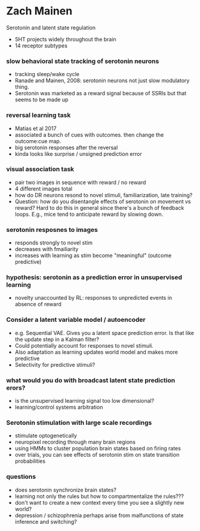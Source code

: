 # Zach Mainen

Serotonin and latent state regulation

- 5HT projects widely throughout the brain
- 14 receptor subtypes

### slow behavioral state tracking of serotonin neurons
- tracking sleep/wake cycle
- Ranade and Mainen, 2008: serotonin neurons not just slow modulatory thing. 
- Serotonin was marketed as a reward signal because of SSRIs but that seems to be made up

### reversal learning task
- Matias et al 2017
- associated a bunch of cues with outcomes. then change the outcome:cue map. 
- big serotonin responses after the reversal
- kinda looks like surprise / unsigned prediction error

### visual association task
- pair two images in sequence with reward / no reward
- 4 different images total
- how do DR neurons resond to novel stimuli, familiarization, late training?
- Question: how do you disentangle effects of serotonin on movement vs reward? Hard to do this in general since there's a bunch of feedback loops. E.g., mice tend to anticipate reward by slowing down.

### serotonin resposnes to images
- responds strongly to novel stim
- decreases with fmailiarity
- increases with learning as stim become "meaningful" (outcome predictive)

### hypothesis: serotonin as a prediction error in unsupervised learning
- novelty unaccounted by RL: responses to unpredicted events in absence of reward

### Consider a latent variable model / autoencoder
- e.g. Sequential VAE. Gives you a latent space prediction error. Is that like the update step in a Kalman filter?  
- Could potentially account for responses to novel stimuli.
- Also adaptation as learning updates world model and makes more predictive
- Selectivity for predictive stimuli? 

### what would you do with broadcast latent state prediction erors?
- is the unsupervised learning signal too low dimensional?
- learning/control systems arbitration

### Serotonin stimulation with large scale recordings
- stimulate optogenetically
- neuropixel recording through many brain regions
- using HMMs to cluster population brain states based on firing rates 
- over trials, you can see effects of serotonin stim on state transition probabilities

### questions
- does serotonin synchronize brain states?
- learning not only the rules but how to compartmentalize the rules???
- don't want to create a new context every time you see a slightly new world?
- depression / schizophrenia perhaps arise from malfunctions of state inference and switching?